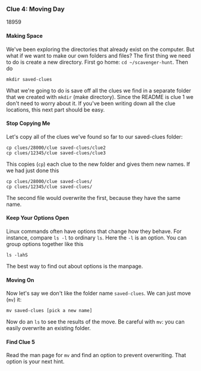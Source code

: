 ### Clue 4: Moving Day ###
18959
#### Making Space ####

We've been exploring the directories that already exist on the computer. But
what if we want to make our own folders and files? The first thing we need to
do is create a new directory. First go home: `cd ~/scavenger-hunt`. Then do

    mkdir saved-clues

What we're going to do is save off all the clues we find in a separate folder
that we created with `mkdir` (make directory). Since the README is clue 1 we
don't need to worry about it. If you've been writing down all the clue
locations, this next part should be easy.

#### Stop Copying Me ####

Let's copy all of the clues we've found so far to our saved-clues folder:

    cp clues/28000/clue saved-clues/clue2
    cp clues/12345/clue saved-clues/clue3

This copies (`cp`) each clue to the new folder and gives them new names. If we
had just done this

    cp clues/28000/clue saved-clues/
    cp clues/12345/clue saved-clues/

The second file would overwrite the first, because they have the same name.

#### Keep Your Options Open ####

Linux commands often have options that change how they behave. For instance,
compare `ls -l` to ordinary `ls`. Here the `-l` is an option. You can group
options together like this

    ls -lahS

The best way to find out about options is the manpage.

#### Moving On ####

Now let's say we don't like the folder name `saved-clues`. We can just move
(`mv`) it:

    mv saved-clues [pick a new name]

Now do an `ls` to see the results of the move. Be careful with `mv`: you can
easily overwrite an existing folder.

#### Find Clue 5 ####

Read the man page for `mv` and find an
option to prevent overwriting. That option is your next hint.